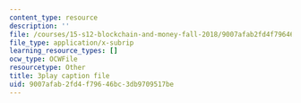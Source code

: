 ```yaml
---
content_type: resource
description: ''
file: /courses/15-s12-blockchain-and-money-fall-2018/9007afab2fd4f79646bc3db9709517be_ObGYNQLG3us.srt
file_type: application/x-subrip
learning_resource_types: []
ocw_type: OCWFile
resourcetype: Other
title: 3play caption file
uid: 9007afab-2fd4-f796-46bc-3db9709517be
---
```

